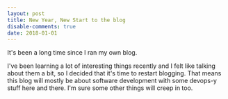 ```yaml
---
layout: post
title: New Year, New Start to the blog
disable-comments: true
date: 2018-01-01
---
```

It's been a long time since I ran my own blog.

<!--more-->

I've been learning a lot of interesting things recently and I felt like talking about them a bit, so I decided that it's time to restart blogging. That means this blog will mostly be about software development with some devops-y stuff here and there. I'm sure some other things will creep in too.
